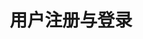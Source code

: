 ---
{
    pageUri: "/document/android/product_user_registration_login.html",
    title: "用户注册与登录"
}
---